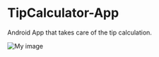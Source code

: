# TipCalculator-App
Android App that takes care of the tip calculation.

![My image](http://i.imgur.com/okWxPvt.png)

